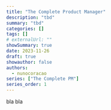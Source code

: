 ```yaml
---
title: "The Complete Product Manager"
description: "tbd"
summary: "tbd"
categories: []
tags: []
# externalUrl: ""
showSummary: true
date: 2023-11-26
draft: true
showauthor: false
authors:
  - nunocoracao
series: ["The Complete PM"]
series_order: 1
---
```



bla bla